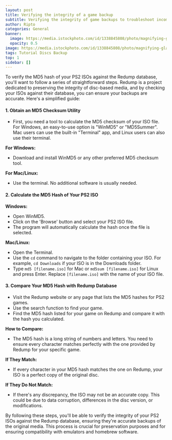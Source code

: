 ```yaml
---
layout: post
title: Verifying the integrity of a game backup
subtitle: Verifying the integrity of game backups to troubleshoot incompatibilities and errors
author: Ripto
categories: General
banner: 
  image: https://media.istockphoto.com/id/1338845808/photo/magnifying-glass-and-biometrics-authentication-technology-with-binary-code.webp?s=2048x2048&w=is&k=20&c=crOxbW_372HXwyIZn9i1hsOd-PwFx1zBKUWHkYXsR-Y=
  opacity: 0.5
image: https://media.istockphoto.com/id/1338845808/photo/magnifying-glass-and-biometrics-authentication-technology-with-binary-code.webp?s=2048x2048&w=is&k=20&c=crOxbW_372HXwyIZn9i1hsOd-PwFx1zBKUWHkYXsR-Y=
tags: Tutorial Discs Backup
top: 1
sidebar: []
---
```


To verify the MD5 hash of your PS2 ISOs against the Redump database, you'll want to follow a series of straightforward steps. Redump is a project dedicated to preserving the integrity of disc-based media, and by checking your ISOs against their database, you can ensure your backups are accurate. Here's a simplified guide:

<h4>1. Obtain an MD5 Checksum Utility</h4>

* First, you need a tool to calculate the MD5 checksum of your ISO file. For Windows, an easy-to-use option is "WinMD5" or "MD5Summer". Mac users can use the built-in "Terminal" app, and Linux users can also use their terminal.

**For Windows:**
- Download and install WinMD5 or any other preferred MD5 checksum tool.

**For Mac/Linux:**
- Use the terminal. No additional software is usually needed.

<h4>2. Calculate the MD5 Hash of Your PS2 ISO</h4>

**Windows:**
- Open WinMD5.
- Click on the 'Browse' button and select your PS2 ISO file.
- The program will automatically calculate the hash once the file is selected.

**Mac/Linux:**
- Open the Terminal.
- Use the `cd` command to navigate to the folder containing your ISO. For example, `cd Downloads` if your ISO is in the Downloads folder.
- Type `md5 [filename.iso]` for Mac or `md5sum [filename.iso]` for Linux and press Enter. Replace `[filename.iso]` with the name of your ISO file.

<h4>3. Compare Your MD5 Hash with Redump Database</h4>

- Visit the Redump website or any page that lists the MD5 hashes for PS2 games.
- Use the search function to find your game.
- Find the MD5 hash listed for your game on Redump and compare it with the hash you calculated.

**How to Compare:**
- The MD5 hash is a long string of numbers and letters. You need to ensure every character matches perfectly with the one provided by Redump for your specific game.

**If They Match:**
- If every character in your MD5 hash matches the one on Redump, your ISO is a perfect copy of the original disc.

**If They Do Not Match:**
- If there's any discrepancy, the ISO may not be an accurate copy. This could be due to data corruption, differences in the disc version, or modifications.

By following these steps, you'll be able to verify the integrity of your PS2 ISOs against the Redump database, ensuring they're accurate backups of the original media. This process is crucial for preservation purposes and for ensuring compatibility with emulators and homebrew software.
